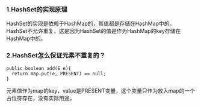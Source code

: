 ### 1.HashSet的实现原理
HashSet的实现是依赖于HashMap的，其值都是存储在HashMap中的。
HashSet不允许重复，这是因为HashSet的值是作为HashMap的key存储在HashMap中的。

### 2.HashSet怎么保证元素不重复的？
```
public boolean add(E e){
  return map.put(e, PRESENT) == null;
}
```
元素值作为map的key，value是PRESENT变量，这个变量只作为放入map的一个占位符存在，没有实际用途。
